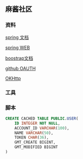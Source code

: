 ## 麻酱社区

### 资料
[spring 文档](https://spring.io/guides)

[spring WEB](https://spring.io/guides/gs/serving-web-content/)

[boostrap文档](https://v3.bootcss.com/components/)

[github OAUTH](https://developer.github.com/apps/building-oauth-apps/)

[OKHttp](https://square.github.io/okhttp/)

### 工具


### 脚本

```sql
CREATE CACHED TABLE PUBLIC.USER(
    ID INTEGER NOT NULL,
    ACCOUNT_ID VARCHAR(100),
    NAME VARCHAR(50),
    TOKEN CHAR(36),
    GMT_CREATE BIGINT,
    GMT_MODIFIED BIGINT
)
```